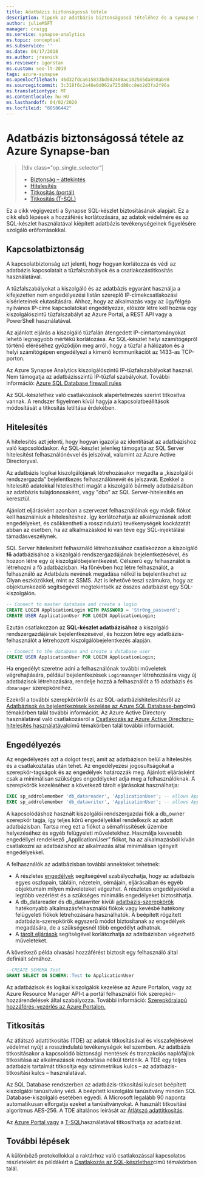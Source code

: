 ```yaml
---
title: Adatbázis biztonságossá tétele
description: Tippek az adatbázis biztonságossá tételéhez és a synapse SQL-készleterőforrás megoldásainak fejlesztéséhez.
author: julieMSFT
manager: craigg
ms.service: synapse-analytics
ms.topic: conceptual
ms.subservice: ''
ms.date: 04/17/2018
ms.author: jrasnick
ms.reviewer: igorstan
ms.custom: seo-lt-2019
tags: azure-synapse
ms.openlocfilehash: 46d32fdca615833bd602480ac182585da898ab98
ms.sourcegitcommit: 3c318f6c2a46e0d062a725d88cc8eb2d3fa2f96a
ms.translationtype: MT
ms.contentlocale: hu-HU
ms.lasthandoff: 04/02/2020
ms.locfileid: "80586442"
---
```

# <a name="secure-a-database-in-azure-synapse"></a>Adatbázis biztonságossá tétele az Azure Synapse-ban

> [!div class="op_single_selector"]
> * [Biztonság – áttekintés](sql-data-warehouse-overview-manage-security.md)
> * [Hitelesítés](sql-data-warehouse-authentication.md)
> * [Titkosítás (portál)](sql-data-warehouse-encryption-tde.md)
> * [Titkosítás (T-SQL)](sql-data-warehouse-encryption-tde-tsql.md)
> 
> 

Ez a cikk végigvezeti a Synapse SQL-készlet biztosításának alapjait. Ez a cikk első lépések a hozzáférés korlátozására, az adatok védelmére és az SQL-készlet használatával kiépített adatbázis tevékenységeinek figyelésére szolgáló erőforrásokkal.

## <a name="connection-security"></a>Kapcsolatbiztonság

A kapcsolatbiztonság azt jelenti, hogy hogyan korlátozza és védi az adatbázis kapcsolatait a tűzfalszabályok és a csatlakozástitkosítás használatával.

A tűzfalszabályokat a kiszolgáló és az adatbázis egyaránt használja a kifejezetten nem engedélyezési listán szereplő IP-címekcsatlakozási kísérleteinek elutasítására. Ahhoz, hogy az alkalmazás vagy az ügyfélgép nyilvános IP-címe kapcsolatokat engedélyezze, először létre kell hoznia egy kiszolgálószintű tűzfalszabályt az Azure Portal, a REST API vagy a PowerShell használatával. 

Az ajánlott eljárás a kiszolgáló tűzfalán átengedett IP-címtartományokat lehető legnagyobb mértékű korlátozása.  Az SQL-készlet helyi számítógépről történő eléréséhez győződjön meg arról, hogy a tűzfal a hálózaton és a helyi számítógépen engedélyezi a kimenő kommunikációt az 1433-as TCP-porton.  

Az Azure Synapse Analytics kiszolgálószintű IP-tűzfalszabályokat használ. Nem támogatja az adatbázisszintű IP-tűzfal szabályokat. További információ: [Azure SQL Database firewall rules](../../sql-database/sql-database-firewall-configure.md)

Az SQL-készlethez való csatlakozások alapértelmezés szerint titkosítva vannak.  A rendszer figyelmen kívül hagyja a kapcsolatbeállítások módosítását a titkosítás letiltása érdekében.

## <a name="authentication"></a>Hitelesítés

A hitelesítés azt jelenti, hogy hogyan igazolja az identitását az adatbázishoz való kapcsolódáskor. Az SQL-készlet jelenleg támogatja az SQL Server hitelesítést felhasználónévvel és jelszóval, valamint az Azure Active Directoryval. 

Az adatbázis logikai kiszolgálójának létrehozásakor megadta a „kiszolgálói rendszergazda” bejelentkezés felhasználónevét és jelszavát. Ezekkel a hitelesítő adatokkal hitelesítheti magát a kiszolgáló bármely adatbázisában az adatbázis tulajdonosaként, vagy "dbo" az SQL Server-hitelesítés en keresztül.

Ajánlott eljárásként azonban a szervezet felhasználóinak egy másik fiókot kell használniuk a hitelesítéshez. Így korlátozhatja az alkalmazásnak adott engedélyeket, és csökkentheti a rosszindulatú tevékenységek kockázatát abban az esetben, ha az alkalmazáskód ki van téve egy SQL-injektálási támadásveszélynek. 

SQL Server hitelesített felhasználó létrehozásához csatlakozzon a kiszolgáló **fő** adatbázisához a kiszolgáló rendszergazdájának bejelentkezésével, és hozzon létre egy új kiszolgálóbejelentkezést.  Célszerű egy felhasználót is létrehozni a fő adatbázisban. Ha főnévben hoz létre felhasználót, a felhasználó az Adatbázis nevének megadása nélkül is bejelentkezhet az Olyan eszközökkel, mint az SSMS.  Azt is lehetővé teszi számukra, hogy az objektumkezelő segítségével megtekintsék az összes adatbázist egy SQL-kiszolgálón.

```sql
-- Connect to master database and create a login
CREATE LOGIN ApplicationLogin WITH PASSWORD = 'Str0ng_password';
CREATE USER ApplicationUser FOR LOGIN ApplicationLogin;
```

Ezután csatlakozzon az **SQL-készlet adatbázisához** a kiszolgáló rendszergazdájának bejelentkezésével, és hozzon létre egy adatbázis-felhasználót a létrehozott kiszolgálóbejelentkezés alapján.

```sql
-- Connect to the database and create a database user
CREATE USER ApplicationUser FOR LOGIN ApplicationLogin;
```

Ha engedélyt szeretne adni a felhasználónak további műveletek végrehajtására, például bejelentkezések `Loginmanager` létrehozására vagy új adatbázisok létrehozására, rendelje hozzá a felhasználót a fő adatbázis és `dbmanager` szerepköreihez. 

Ezekről a további szerepkörökről és az SQL-adatbázishitelesítésről az [Adatbázisok és bejelentkezések kezelése az Azure SQL Database-ben](../../sql-database/sql-database-manage-logins.md)című témakörben talál további információt.  Az Azure Active Directory használatával való csatlakozásról a [Csatlakozás az Azure Active Directory-hitelesítés használatával](sql-data-warehouse-authentication.md)című témakörben talál további információt.

## <a name="authorization"></a>Engedélyezés
Az engedélyezés azt a dolgot teszi, amit az adatbázison belül a hitelesítés és a csatlakoztatás után tehet. Az engedélyezési jogosultságokat a szerepkör-tagságok és az engedélyek határozzák meg. Ajánlott eljárásként csak a minimálisan szükséges engedélyeket adja meg a felhasználóknak. A szerepkörök kezeléséhez a következő tárolt eljárásokat használhatja:

```sql
EXEC sp_addrolemember 'db_datareader', 'ApplicationUser'; -- allows ApplicationUser to read data
EXEC sp_addrolemember 'db_datawriter', 'ApplicationUser'; -- allows ApplicationUser to write data
```

A kapcsolódáshoz használt kiszolgálói rendszergazdai fiók a db_owner szerepkör tagja, így teljes körű engedélyekkel rendelkezik az adott adatbázisban. Tartsa meg ezt a fiókot a sémafrissítések üzembe helyezéséhez és egyéb felügyeleti műveletekhez. Használja kevesebb engedéllyel rendelkező „ApplicationUser” fiókot, ha az alkalmazásból kíván csatlakozni az adatbázishoz az alkalmazás által minimálisan igényelt engedélyekkel.

A felhasználók az adatbázisban további annekteket tehetnek:

* A részletes [engedélyek](https://docs.microsoft.com/sql/relational-databases/security/permissions-database-engine?view=sql-server-ver15) segítségével szabályozhatja, hogy az adatbázis egyes oszlopain, tábláin, nézetein, sémájain, eljárásaiban és egyéb objektumain milyen műveleteket végezhet. A részletes engedélyekkel a legtöbb vezérlést és a szükséges minimális engedélyeket biztosíthatja. 
* A db_datareader és db_datawriter kívüli [adatbázis-szerepkörök](https://docs.microsoft.com/sql/relational-databases/security/authentication-access/database-level-roles?view=sql-server-ver15) hatékonyabb alkalmazásfelhasználói fiókok vagy kevésbé hatékony felügyeleti fiókok létrehozására használhatók. A beépített rögzített adatbázis-szerepkörök egyszerű módot biztosítanak az engedélyek megadására, de a szükségesnél több engedélyt adhatnak.
* A [tárolt eljárások](https://docs.microsoft.com/sql/relational-databases/stored-procedures/stored-procedures-database-engine?redirectedfrom=MSDN&view=sql-server-ver15) segítségével korlátozhatja az adatbázisban végezhető műveleteket.

A következő példa olvasási hozzáférést biztosít egy felhasználó által definiált sémához.
```sql
--CREATE SCHEMA Test
GRANT SELECT ON SCHEMA::Test to ApplicationUser
```

Az adatbázisok és logikai kiszolgálók kezelése az Azure Portalon, vagy az Azure Resource Manager API-t a portál felhasználói fiók szerepkör-hozzárendelések által szabályozza. További információ: [Szerepköralapú hozzáférés-vezérlés az Azure Portalon.](https://azure.microsoft.com/documentation/articles/role-based-access-control-configure)

## <a name="encryption"></a>Titkosítás
Az átlátszó adattitkosítás (TDE) az adatok titkosításával és visszafejtésével védelmet nyújt a rosszindulatú tevékenységek kel szemben. Az adatbázis titkosításakor a kapcsolódó biztonsági mentések és tranzakciós naplófájlok titkosítása az alkalmazások módosítása nélkül történik. A TDE egy teljes adatbázis tartalmát titkosítja egy szimmetrikus kulcs – az adatbázis-titkosítási kulcs – használatával. 

Az SQL Database rendszerben az adatbázis-titkosítási kulcsot beépített kiszolgálói tanúsítvány védi. A beépített kiszolgálói tanúsítvány minden SQL Database-kiszolgáló esetében egyedi. A Microsoft legalább 90 naponta automatikusan elforgatja ezeket a tanúsítványokat. A használt titkosítási algoritmus AES-256. A TDE általános leírását az [Átlátszó adattitkosítás](https://docs.microsoft.com/sql/relational-databases/security/encryption/transparent-data-encryption?view=sql-server-ver15).

Az [Azure Portal vagy](sql-data-warehouse-encryption-tde.md) a [T-SQL](sql-data-warehouse-encryption-tde-tsql.md)használatával titkosíthatja az adatbázist.

## <a name="next-steps"></a>További lépések
A különböző protokollokkal a raktárhoz való csatlakozással kapcsolatos részletekért és példákért a [Csatlakozás az SQL-készlethez](sql-data-warehouse-connect-overview.md)című témakörben talál.
